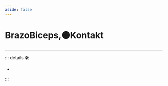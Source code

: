 ```yaml
---
aside: false
---
```

# BrazoBiceps,🟠Kontakt

---

<!-- =================================================== -->
<!-- =================================================== -->
<!-- =================================================== -->
<!-- =================================================== -->
<!-- =================================================== -->
::: details 🛠

-

:::
